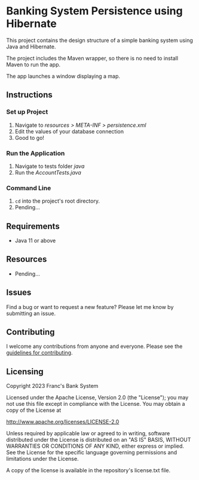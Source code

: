 # Banking System Persistence using Hibernate

This project contains the design structure of a simple banking system using Java and Hibernate.

The project includes the Maven wrapper, so there is no need to install Maven to run the app.

The app launches a window displaying a map.

## Instructions

### Set up Project
1. Navigate to _resources > META-INF > persistence.xml_
2. Edit the values of your database connection 
3. Good to go!

### Run the Application
1. Navigate to tests folder _java_
2. Run the _AccountTests.java_

### Command Line

1. `cd` into the project's root directory.
2. Pending...

## Requirements
- Java 11 or above

## Resources

* Pending...

## Issues

Find a bug or want to request a new feature?  Please let me know by submitting an issue.

## Contributing

I welcome any contributions from anyone and everyone. Please see the [guidelines for contributing](https://github.com/esri/contributing).

## Licensing

Copyright 2023 Franc's Bank System

Licensed under the Apache License, Version 2.0 (the "License"); you may not
use this file except in compliance with the License. You may obtain a copy
of the License at

http://www.apache.org/licenses/LICENSE-2.0

Unless required by applicable law or agreed to in writing, software
distributed under the License is distributed on an "AS IS" BASIS, WITHOUT
WARRANTIES OR CONDITIONS OF ANY KIND, either express or implied. See the
License for the specific language governing permissions and limitations
under the License.

A copy of the license is available in the repository's license.txt file.
